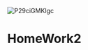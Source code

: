 ![P29ciGMKIgc](https://user-images.githubusercontent.com/125667290/219855358-a0cfd845-7e7a-4c79-8f6b-196a8de6cbfd.jpg)
# HomeWork2
